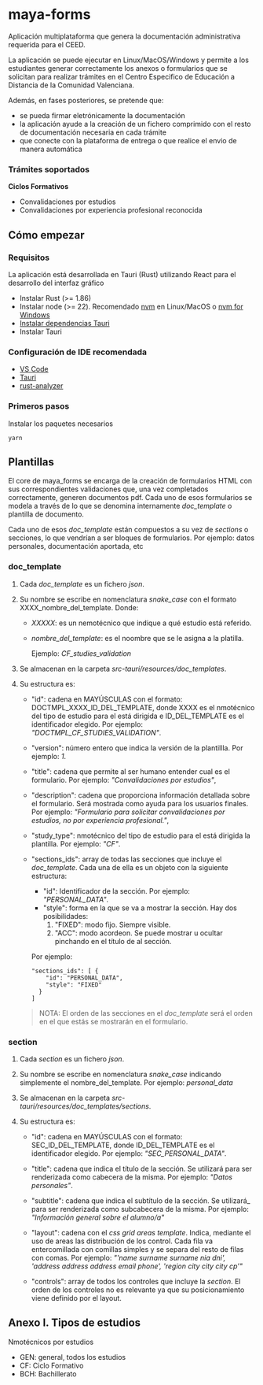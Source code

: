 # maya-forms

Aplicación multiplataforma que genera la documentación administrativa requerida para el CEED.

La aplicación se puede ejecutar en Linux/MacOS/Windows y permite a los estudiantes generar correctamente los anexos o formularios que se solicitan para realizar trámites en el Centro Especifico de Educación a Distancia de la Comunidad Valenciana.

Además, en fases posteriores, se pretende que:
 * se pueda firmar eletrónicamente la documentación
 * la aplicación ayude a la creación de un fichero comprimido con el resto de documentación necesaria en cada trámite
 * que conecte con la plataforma de entrega o que realice el envio de manera automática

### Trámites soportados

**Ciclos Formativos**
 
  * Convalidaciones por estudios 
  * Convalidaciones por experiencia profesional reconocida

## Cómo empezar


### Requisitos

La aplicación está desarrollada en Tauri (Rust) utilizando React para el desarrollo del interfaz gráfico

  - Instalar Rust (>= 1.86)
  - Instalar node (>= 22). Recomendado [nvm](https://github.com/nvm-sh/nvm) en Linux/MacOS o [nvm for Windows](https://github.com/coreybutler/nvm-windows)
  - [Instalar dependencias Tauri](https://v2.tauri.app/es/start/prerequisites/)
  - Instalar Tauri

### Configuración de IDE recomendada

  - [VS Code](https://code.visualstudio.com/)
  - [Tauri](https://marketplace.visualstudio.com/items?itemName=tauri-apps.tauri-vscode)
  - [rust-analyzer](https://marketplace.visualstudio.com/items?itemName=rust-lang.rust-analyzer)

### Primeros pasos

Instalar los paquetes necesarios

```yarn```

##  Plantillas

El core de maya_forms se encarga de la creación de formularios HTML con sus correspondientes validaciones que, una vez completados correctamente, generen documentos pdf. Cada uno de esos formularios se modela a través de lo que se denomina internamente _doc_template_ o plantilla de documento.

Cada uno de esos _doc_template_ están compuestos a su vez de _sections_ o secciones, lo que vendrían a ser bloques de formularios. Por ejemplo: datos personales, documentación aportada, etc

### doc_template

 1. Cada _doc_template_ es un fichero _json_.
 2. Su nombre se escribe en nomenclatura _snake_case_ con el formato XXXX_nombre_del_template. Donde:

    * _XXXXX_: es un nemotécnico que indique a qué estudio está referido.
    * _nombre_del_template_: es el noombre que se le asigna a la platilla.

      Ejemplo: _CF_studies_validation_
    
 3. Se almacenan en la carpeta _src-tauri/resources/doc_templates_.

 4. Su estructura es:

      - "id": cadena en MAYÚSCULAS con el formato: DOCTMPL_XXXX_ID_DEL_TEMPLATE, donde XXXX es el nmotécnico del tipo de estudio para el está dirigida e ID_DEL_TEMPLATE es el identificador elegido. Por ejemplo: _"DOCTMPL_CF_STUDIES_VALIDATION"_.

      - "version": número entero que indica la versión de la plantillla. Por ejemplo: _1_.

      - "title": cadena que permite al ser humano entender cual es el formulario. Por ejemplo: _"Convalidaciones por estudios"_,

      - "description": cadena que proporciona información detallada sobre el formulario. Será mostrada como ayuda para los usuarios finales. Por ejemplo: _"Formulario para solicitar convalidaciones por estudios, no por experiencia profesional."_,

      - "study_type": nmotécnico del tipo de estudio para el está dirigida la plantilla. Por ejemplo: _"CF"_.

      - "sections_ids": array de todas las secciones que incluye el _doc_template_. Cada una de ella es un objeto con la siguiente estructura:
  
        * "id": Identificador de la sección. Por ejemplo: _"PERSONAL_DATA"_.
        * "style": forma en la que se va a mostrar la sección. Hay dos posibilidades:
          1. "FIXED": modo fijo. Siempre visible.
          2. "ACC": modo acordeon. Se puede mostrar u ocultar pinchando en el título de al sección.

        Por ejemplo: 
        ```
        "sections_ids": [ {
            "id": "PERSONAL_DATA",
            "style": "FIXED"
          }
        ]
        ```

      > NOTA: El orden de las secciones en el _doc_template_ será el orden en el que estás se mostrarán en el formulario.

### section

 1. Cada _section_ es un fichero _json_.

 2. Su nombre se escribe en nomenclatura _snake_case_ indicando simplemente el nombre_del_template. Por ejemplo: _personal_data_
    
 3. Se almacenan en la carpeta _src-tauri/resources/doc_templates/sections_.

 4. Su estructura es:

     - "id": cadena en MAYÚSCULAS con el formato: SEC_ID_DEL_TEMPLATE, donde ID_DEL_TEMPLATE es el identificador elegido. Por ejemplo: _"SEC_PERSONAL_DATA"_.
     
     - "title": cadena que indica el título de la sección. Se utilizará para ser renderizada como cabecera de la misma. Por ejemplo: _"Datos personales"_.
     
     - "subtitle": cadena que indica el subtítulo de la sección. Se utilizará_ para ser renderizada como subcabecera de la misma. Por ejemplo: _"Información general sobre el alumno/a"_

     - "layout": cadena con el _css grid areas template_. Indica, mediante el uso de areas  las distribución de los control. Cada fila va entercomillada con comillas simples y se separa del resto de filas con comas. Por ejemplo:  _"'name surname surname nia dni', 'address address address email phone', 'region city city city cp'"_

     - "controls": array de todos los controles que incluye la _section_. El orden de los controles no es relevante ya que su posicionamiento viene definido por el layout.
 

## Anexo I. Tipos de estudios

Nmotécnicos por estudios

  * GEN: general, todos los estudios
  * CF: Ciclo Formativo
  * BCH: Bachillerato

